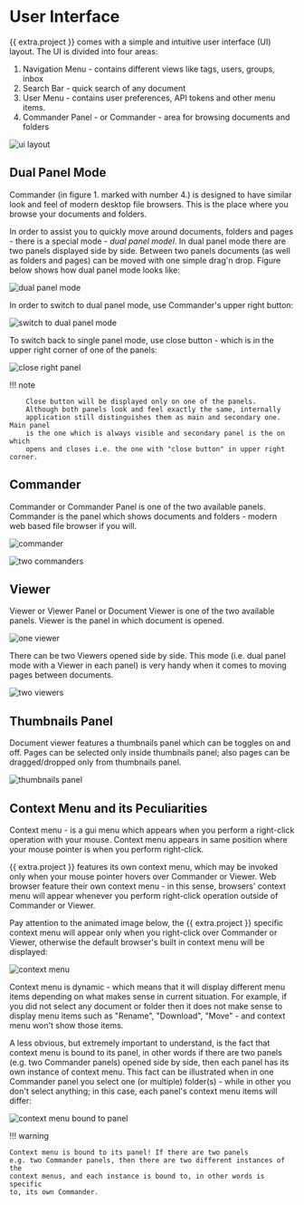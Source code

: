 # User Interface


{{ extra.project }} comes with a simple and intuitive user interface (UI) layout. The UI
is divided into four areas:

1. Navigation Menu - contains different views like tags, users, groups, inbox
2. Search Bar - quick search of any document
3. User Menu - contains user preferences, API tokens and other menu items.
4. Commander Panel - or Commander - area for browsing documents and folders


![ui layout](../img/user-manual/ui/user-interface-layout.svg)


## Dual Panel Mode

Commander (in figure 1. marked with number 4.) is designed to have
similar look and feel of modern desktop file browsers. This is the place
where you browse your documents and folders.

In order to assist you to quickly move around documents, folders and pages -
there is a special mode - *dual panel model*. In dual panel mode there
are two panels displayed side by side. Between two panels documents (as well
as folders and pages) can be moved with one simple drag'n drop. Figure
below shows how dual panel mode looks like:


![dual panel mode](../img/user-manual/ui/ui-dual-panel-mode.svg)

In order to switch to dual panel mode, use Commander's upper right button:

![switch to dual panel mode](../img/user-manual/ui/switch-to-dual-panel-mode.svg)


To switch back to single panel mode, use close button - which is in the upper right
corner of one of the panels:


![close right panel](../img/user-manual/ui/close-right-panel.svg)

!!! note

        Close button will be displayed only on one of the panels.
        Although both panels look and feel exactly the same, internally
        application still distinguishes them as main and secondary one. Main panel
        is the one which is always visible and secondary panel is the on which
        opens and closes i.e. the one with "close button" in upper right corner.


## Commander


Commander or Commander Panel is one of the two available panels. Commander is
the panel which shows documents and folders - modern web based file browser if
you will.

![commander](../img/user-manual/ui/one_commander.svg)

![two commanders](../img/user-manual/ui/two_commanders.svg)


## Viewer

Viewer or Viewer Panel or Document Viewer is one of the two available panels.
Viewer is the panel in which document is opened.


![one viewer](../img/user-manual/ui/one_viewer.svg)


There can be two Viewers opened side by side. This mode (i.e. dual panel mode
with a Viewer in each panel) is very handy when it comes to moving
pages between documents.

![two viewers](../img/user-manual/ui/two_viewers.svg)


## Thumbnails Panel

Document viewer features a thumbnails panel which can be toggles on and off.
Pages can be selected only inside thumbnails panel; also pages can be
dragged/dropped only from thumbnails panel.


![thumbnails panel](../img/user-manual/ui/thumbnails_panel.svg)


## Context Menu and its Peculiarities


Context menu - is a gui menu which appears when you
perform a right-click operation with your mouse. Context menu appears in same
position where your mouse pointer is when you perform right-click.

{{ extra.project }} features its own context menu,
which may be invoked only when your mouse pointer hovers over Commander or
Viewer. Web browser feature their own context menu - in this sense, browsers'
context menu will appear whenever you perform right-click operation outside
of Commander or Viewer.

Pay attention to the animated image below, the {{ extra.project }} specific context menu
will appear only when you right-click over Commander or Viewer, otherwise the
default browser's built in context menu will be displayed:


![context menu](../img/user-manual/ui/context-menu-only-over-view-or-commander.gif)


Context menu is dynamic - which means that it will display different menu items
depending on what makes sense in current situation. For example, if you did not
select any document or folder then it does not make sense to display menu items such
as "Rename", "Download", "Move" - and context menu won't show those items.

A less obvious, but extremely important to understand, is the fact that
context menu is bound to its panel, in other words if there are two panels
(e.g. two Commander panels) opened side by side, then each panel has its own
instance of context menu. This fact can be illustrated when in one Commander
panel you select one (or multiple) folder(s) - while in other you don't
select anything; in this case, each panel's context menu items will differ:

![context menu bound to panel](../img/user-manual/ui/context-menu-bound-to-panel.gif)

!!! warning

    Context menu is bound to its panel! If there are two panels
    e.g. two Commander panels, then there are two different instances of the
    context menus, and each instance is bound to, in other words is specific
    to, its own Commander.

